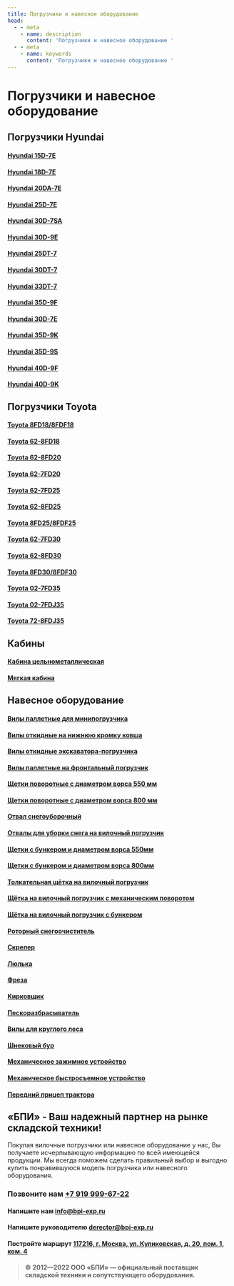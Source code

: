 ```yaml
---
title: Погрузчики и навесное оборудование
head:
  - - meta
    - name: description
      content: 'Погрузчики и навесное оборудование '
  - - meta
    - name: keywords 
      content: 'Погрузчики и навесное оборудование '
---
```


# Погрузчики и навесное оборудование

## Погрузчики Hyundai
#### [Hyundai 15D-7E](/hyundai-15d-7e)
#### [Hyundai 18D-7E](/hyundai-18d-7e)
#### [Hyundai 20DA-7E](/hyundai-20da-7e)
#### [Hyundai 25D-7E](/hyundai-25d-7e)
#### [Hyundai 30D-7SA](/hyundai-30d-7sa)
#### [Hyundai 30D-9E](/hyundai-30d-9e)
#### [Hyundai 25DT-7](/hyundai-25dt-7)
#### [Hyundai 30DT-7](/hyundai-30dt-7)
#### [Hyundai 33DT-7](/hyundai-33dt-7)
#### [Hyundai 35D-9F](/hyundai-35d-9f)
#### [Hyundai 30D-7E](/hyundai-30d-7e)
#### [Hyundai 35D-9K](/hyundai-35d-9k)
#### [Hyundai 35D-9S](/hyundai-35d-9s)
#### [Hyundai 40D-9F](/hyundai-40d-9f)
#### [Hyundai 40D-9K](/hyundai-40d-9k)

## Погрузчики Toyota
#### [Toyota 8FD18/8FDF18](/toyota-8fd188fdf18)
#### [Toyota 62-8FD18](/toyota-62-8fd18)
#### [Toyota 62-8FD20](/toyota-62-8fd20)
#### [Toyota 62-7FD20](/toyota-62-7fd20)
#### [Toyota 62-7FD25](/toyota-62-7fd25)
#### [Toyota 62-8FD25](/toyota-62-8fd25)
#### [Toyota 8FD25/8FDF25](/toyota-8fd258fdf25)
#### [Toyota 62-7FD30](/toyota-62-7fd30)
#### [Toyota 62-8FD30](/toyota-62-8fd30)
#### [Toyota 8FD30/8FDF30](/toyota-8fd308fdf30)
#### [Toyota 02-7FD35](/toyota-02-7fd35)
#### [Toyota 02-7FDJ35](/toyota-02-7fdj35)
#### [Toyota 72-8FDJ35](/toyota-72-8fdj35)

## Кабины
#### [Кабина цельнометаллическая](/kabina-tselnometallicheskaya)
#### [Мягкая кабина](/myagkaya-kabina)

## Навесное оборудование
#### [Вилы паллетные для минипогрузчика](/vili-palletnie-dlya-minipogruzchika)
#### [Вилы откидные на нижнюю кромку ковша](/vili-otkidnie-na-nizhnyuyu-kromku-kovsha)
#### [Вилы откидные экскаватора-погрузчика](/vili-otkidnie-ekskavatora-pogruzchika)
#### [Вилы паллетные на фронтальный погрузчик](/vili-palletnie-na-frontalnii-pogruzchik)
#### [Щетки поворотные с диаметром ворса 550 мм](/schetki-povorotnie-s-diametrom-vorsa-550)
#### [Щетки поворотные с диаметром ворса 800 мм](/schetki-povorotnie-s-diametrom-vorsa-800)
#### [Отвал снегоуборочный](/otval-snegouborochnii)
#### [Отвалы для уборки снега на вилочный погрузчик](/otvali-dlya-uborki-snega-na-vilochnii-pogruzchik)
#### [Щетки с бункером и диаметром ворса 550мм](/schetki-s-bunkerom-i-diametrom-vorsa-550)
#### [Щетки с бункером и диаметром ворса 800мм](/schetki-s-bunkerom-i-diametrom-vorsa-800)
#### [Толкательная щётка на вилочный погрузчик](/tolkatelnaya-schyotka-na-vilochnii-pogruzchik)
#### [Щётка на вилочный погрузчик с механическим поворотом](/schyotka-na-vilochnii-pogruzchik-s-mehan)
#### [Щётка на вилочный погрузчик с бункером](/schyotka-na-vilochnii-pogruzchik-s-bunkerom)
#### [Роторный снегоочиститель](/rotornii-snegoochistitel)
#### [Скрепер](/skreper)
#### [Люлька](/lyulka)
#### [Фреза](/freza)
#### [Кирковщик](/kirkovschik)
#### [Пескоразбрасыватель](/peskorazbrasivatel)
#### [Вилы для круглого леса](/vili-dlya-kruglogo-lesa)
#### [Шнековый бур](/shnekovii-bur)
#### [Механическое зажимное устройство](/mehanicheskoe-zazhimnoe-ustroistvo)
#### [Механическое быстросъемное устройство](/mehanicheskoe-bistrosemnoe-ustroistvo)
#### [Передний прицеп трактора](/perednii-pritsep-traktora)

## «БПИ» - Ваш надежный партнер на рынке складской техники!

Покупая вилочные погрузчики или навесное оборудование у нас, Вы получаете исчерпывающую информацию по всей имеющейся продукции. Мы всегда поможем сделать правильный выбор и выгодно купить понравившуюся модель погрузчика или навесного оборудования.


### Позвоните нам <a href="tel:+79199996722">+7 919 999-67-22</a>

#### Напишите нам <a href="mailto:info@bpi-exp.ru">info@bpi-exp.ru</a>

#### Напишите руководителю <a href="mailto:derector@bpi-exp.ru">derector@bpi-exp.ru</a>

#### Постройте маршрут <a href="https://yandex.ru/maps/213/moscow/?from=api-maps&ll=37.560718%2C55.567506&mode=routes&origin=jsapi_2_1_79&rtext=~55.567988%2C37.560664&rtt=mt&ruri=~&z=19">117216, г. Москва, ул. Куликовская, д. 20, пом. 1, ком. 4</a>

> **© 2012—2022 ООО «БПИ» — официальный поставщик складской техники и сопутствующего оборудования.**
